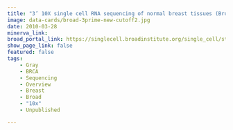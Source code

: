 ```yaml
---
title: "3’ 10X single cell RNA sequencing of normal breast tissues (Broad SCP2937)"
image: data-cards/broad-3prime-new-cutoff2.jpg
date: 2010-03-28
minerva_link:
broad_portal_link: https://singlecell.broadinstitute.org/single_cell/study/SCP2937
show_page_link: false
featured: false
tags:
    - Gray
    - BRCA
    - Sequencing
    - Overview
    - Breast
    - Broad
    - "10x"
    - Unpublished

---
```

